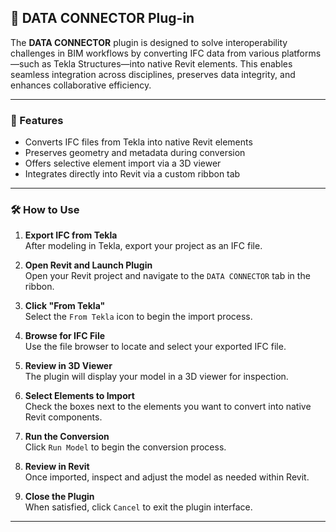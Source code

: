 

## 📌 DATA CONNECTOR Plug-in

The **DATA CONNECTOR** plugin is designed to solve interoperability challenges in BIM workflows by converting IFC data from various platforms—such as Tekla Structures—into native Revit elements. This enables seamless integration across disciplines, preserves data integrity, and enhances collaborative efficiency.

---

### 🚀 Features

- Converts IFC files from Tekla into native Revit elements  
- Preserves geometry and metadata during conversion  
- Offers selective element import via a 3D viewer  
- Integrates directly into Revit via a custom ribbon tab

---

### 🛠️ How to Use

1. **Export IFC from Tekla**  
   After modeling in Tekla, export your project as an IFC file.

2. **Open Revit and Launch Plugin**  
   Open your Revit project and navigate to the `DATA CONNECTOR` tab in the ribbon.

3. **Click "From Tekla"**  
   Select the `From Tekla` icon to begin the import process.

4. **Browse for IFC File**  
   Use the file browser to locate and select your exported IFC file.

5. **Review in 3D Viewer**  
   The plugin will display your model in a 3D viewer for inspection.

6. **Select Elements to Import**  
   Check the boxes next to the elements you want to convert into native Revit components.

7. **Run the Conversion**  
   Click `Run Model` to begin the conversion process.

8. **Review in Revit**  
   Once imported, inspect and adjust the model as needed within Revit.

9. **Close the Plugin**  
   When satisfied, click `Cancel` to exit the plugin interface.

---




